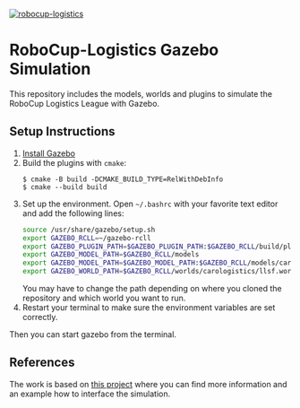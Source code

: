 [![robocup-logistics](https://circleci.com/gh/robocup-logistics/gazebo-rcll.svg?style=shield)](https://app.circleci.com/pipelines/github/robocup-logistics/gazebo-rcll)

# RoboCup-Logistics Gazebo Simulation

This repository includes the models, worlds and plugins to simulate the RoboCup Logistics League with Gazebo.

## Setup Instructions

1. [Install Gazebo](http://gazebosim.org/tutorials?cat=install)
2. Build the plugins with `cmake`:
   ```
   $ cmake -B build -DCMAKE_BUILD_TYPE=RelWithDebInfo
   $ cmake --build build
   ```
3. Set up the environment. Open `~/.bashrc` with your favorite text editor and add the following lines:
   ```bash
   source /usr/share/gazebo/setup.sh
   export GAZEBO_RCLL=~/gazebo-rcll
   export GAZEBO_PLUGIN_PATH=$GAZEBO_PLUGIN_PATH:$GAZEBO_RCLL/build/plugins
   export GAZEBO_MODEL_PATH=$GAZEBO_RCLL/models
   export GAZEBO_MODEL_PATH=$GAZEBO_MODEL_PATH:$GAZEBO_RCLL/models/carologistics
   export GAZEBO_WORLD_PATH=$GAZEBO_RCLL/worlds/carologistics/llsf.world
   ```
   You may have to change the path depending on where you cloned the repository and which world you want to run.
4. Restart your terminal to make sure the environment variables are set correctly.

Then you can start gazebo from the terminal.

## References
The work is based on [this project](http://www.fawkesrobotics.org/projects/llsf-sim/) where you can find more information and an example how to interface the simulation.


